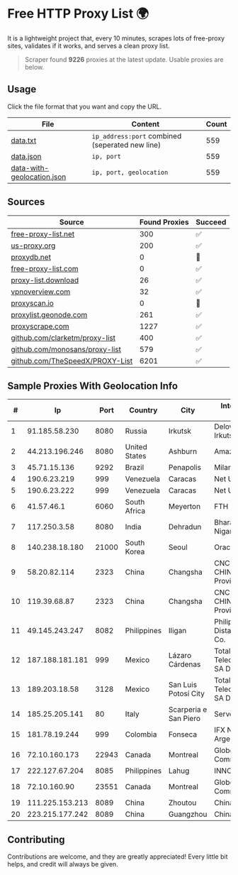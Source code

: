 
# Free HTTP Proxy List 🌍

It is a lightweight project that, every 10 minutes, scrapes lots of free-proxy sites, validates if it works, and serves a clean proxy list.


> Scraper found **9226** proxies at the latest update. Usable proxies are below.

## Usage

Click the file format that you want and copy the URL.


|File|Content|Count|
|----|-------|-----|
|[data.txt](https://raw.githubusercontent.com/themiralay/Proxy-List-World/master/data.txt)|`ip_address:port` combined (seperated new line)|559|
|[data.json](https://raw.githubusercontent.com/themiralay/Proxy-List-World/master/data.json)|`ip, port`|559|
|[data-with-geolocation.json](https://raw.githubusercontent.com/themiralay/Proxy-List-World/master/data-with-geolocation.json)|`ip, port, geolocation`|559|

## Sources

|Source|Found Proxies|Succeed|
|------|-------------|-------|
|[free-proxy-list.net](https://free-proxy-list.net)|300|✅|
|[us-proxy.org](https://www.us-proxy.org)|200|✅|
|[proxydb.net](http://proxydb.net)|0|🚫|
|[free-proxy-list.com](https://free-proxy-list.com/?page=&port=&type%5B%5D=http&type%5B%5D=https&up_time=0&search=Search)|0|✅|
|[proxy-list.download](https://www.proxy-list.download/HTTP)|26|✅|
|[vpnoverview.com](https://vpnoverview.com/privacy/anonymous-browsing/free-proxy-servers)|32|✅|
|[proxyscan.io](https://www.proxyscan.io)|0|🚫|
|[proxylist.geonode.com](https://proxylist.geonode.com/api/proxy-list?limit=300&page=1&sort_by=lastChecked&sort_type=desc&protocols=http,https)|261|✅|
|[proxyscrape.com](https://api.proxyscrape.com/v2/?request=displayproxies&protocol=http&timeout=10000&country=all&ssl=all&anonymity=all)|1227|✅|
|[github.com/clarketm/proxy-list](https://raw.githubusercontent.com/clarketm/proxy-list/master/proxy-list-raw.txt)|400|✅|
|[github.com/monosans/proxy-list](https://raw.githubusercontent.com/monosans/proxy-list/main/proxies/http.txt)|579|✅|
|[github.com/TheSpeedX/PROXY-List](https://raw.githubusercontent.com/TheSpeedX/PROXY-List/master/http.txt)|6201|✅|


## Sample Proxies With Geolocation Info

|#|Ip|Port|Country|City|Internet Service Provider|
|-|--|----|-------|----|-------------------------|
|1|91.185.58.230|8080|Russia|Irkutsk|Delovaya Set' - Irkutsk|
|2|44.213.196.246|8080|United States|Ashburn|Amazon.com|
|3|45.71.15.136|9292|Brazil|Penapolis|Milanin NET|
|4|190.6.23.219|999|Venezuela|Caracas|Net Uno|
|5|190.6.23.222|999|Venezuela|Caracas|Net Uno|
|6|41.57.46.1|6060|South Africa|Meyerton|FTH SCR P7|
|7|117.250.3.58|8080|India|Dehradun|Bharat Sanchar Nigam Ltd|
|8|140.238.18.180|21000|South Korea|Seoul|Oracle Corporation|
|9|58.20.82.114|2323|China|Changsha|CNC Group CHINA169 Hunan Province Network|
|10|119.39.68.87|2323|China|Changsha|CNC Group CHINA169 Hunan Province Network|
|11|49.145.243.247|8082|Philippines|Iligan|Philippine Long Distance Telephone Co.|
|12|187.188.181.181|999|Mexico|Lázaro Cárdenas|Total Play Telecomunicaciones SA De CV|
|13|189.203.18.58|3128|Mexico|San Luis Potosí City|Total Play Telecomunicaciones SA De CV|
|14|185.25.205.141|80|Italy|Scarperia e San Piero|Servereasy Italy|
|15|181.78.19.244|999|Colombia|Fonseca|IFX Networks Argentina S.R.L|
|16|72.10.160.173|22943|Canada|Montreal|GloboTech Communications|
|17|222.127.67.204|8085|Philippines|Lahug|INNOVE|
|18|72.10.160.90|23551|Canada|Montreal|GloboTech Communications|
|19|111.225.153.213|8089|China|Zhoutou|China Telecom|
|20|223.215.177.242|8089|China|Guangzhou|Chinanet|



## Contributing

Contributions are welcome, and they are greatly appreciated! Every
little bit helps, and credit will always be given.

